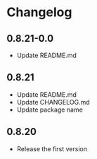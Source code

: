 # Changelog

## 0.8.21-0.0

- Update README.md

## 0.8.21

- Update README.md
- Update CHANGELOG.md
- Update package name

## 0.8.20

- Release the first version
